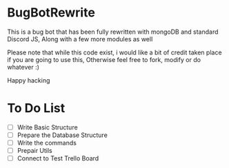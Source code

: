 # BugBotRewrite
This is a bug bot that has been fully rewritten with mongoDB and standard Discord JS, Along with a few more modules as well

Please note that while this code exist, i would like a bit of credit taken place if you are going to use this, 
Otherwise feel free to fork, modify or do whatever :)

Happy hacking

# To Do List

- [ ]  Write Basic Structure
- [ ]  Prepare the Database Structure
- [ ]  Write the commands
- [ ]  Prepair Utils
- [ ]  Connect to Test Trello Board